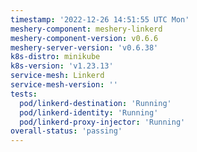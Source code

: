 ```yaml
---
timestamp: '2022-12-26 14:51:55 UTC Mon'
meshery-component: meshery-linkerd
meshery-component-version: v0.6.6
meshery-server-version: 'v0.6.38'
k8s-distro: minikube
k8s-version: 'v1.23.13'
service-mesh: Linkerd
service-mesh-version: ''
tests:
  pod/linkerd-destination: 'Running'
  pod/linkerd-identity: 'Running'
  pod/linkerd-proxy-injector: 'Running'
overall-status: 'passing'
---
```

